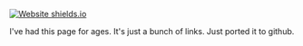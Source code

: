 [![Website shields.io](https://img.shields.io/website-up-down-green-red/http/shields.io.svg)](http://shields.io/)

I've had this page for ages. It's just a bunch of links.
Just ported it to github.